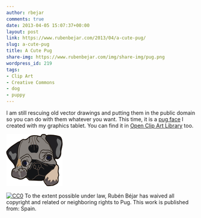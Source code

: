 ```yaml
---
author: rbejar
comments: true
date: 2013-04-05 15:07:37+00:00
layout: post
link: https://www.rubenbejar.com/2013/04/a-cute-pug/
slug: a-cute-pug
title: A Cute Pug
share-img: https://www.rubenbejar.com/img/share-img/pug.png
wordpress_id: 219
tags:
- Clip Art
- Creative Commons
- dog
- puppy
---
```


I am still rescuing old vector drawings and putting them in the public domain so you can do with them whatever you want. This time, it is a [pug face](/download/Pug_SVG.zip) I created with my graphics tablet. You can find it in [Open Clip Art Library](http://openclipart.org/) too.

![Pug Face](/img/thumbs/pug.png)

<a rel="license" href="http://creativecommons.org/publicdomain/zero/1.0/"> <img src="http://i.creativecommons.org/p/zero/1.0/88x31.png" style="border-style: none;" alt="CC0" /></a> To the extent possible under law, Rubén Béjar has waived all copyright and related or neighboring rights to Pug. This work is published from: Spain.
